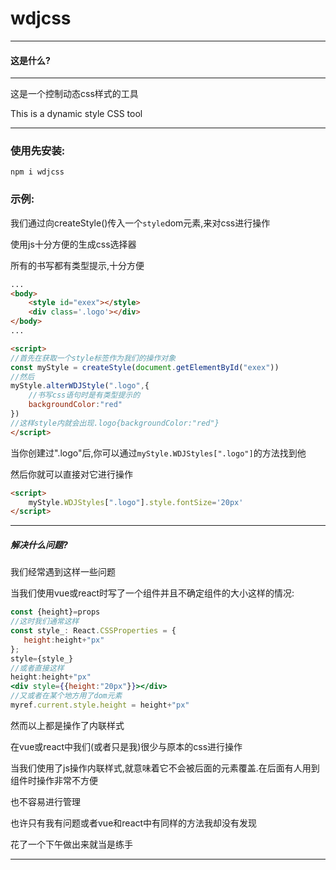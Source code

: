 # wdjcss

--- 

#### 这是什么?

---

这是一个控制动态css样式的工具

This is a dynamic style CSS tool

---

### 使用先安装:

```npmignore
npm i wdjcss
```



### 示例:

我们通过向createStyle()传入一个`style`dom元素,来对css进行操作

使用js十分方便的生成css选择器

所有的书写都有类型提示,十分方便

```html
...
<body>
    <style id="exex"></style>
    <div class='.logo'></div>
</body>
...

<script>
//首先在获取一个style标签作为我们的操作对象
const myStyle = createStyle(document.getElementById("exex"))
//然后
myStyle.alterWDJStyle(".logo",{
    //书写css语句时是有类型提示的
    backgroundColor:"red"
})
//这样style内就会出现.logo{backgroundColor:"red"}
</script>
```

当你创建过".logo"后,你可以通过`myStyle.WDJStyles[".logo"]`的方法找到他

然后你就可以直接对它进行操作

```html
<script>
    myStyle.WDJStyles[".logo"].style.fontSize='20px'
</script>
```

---

##### 解决什么问题?

我们经常遇到这样一些问题

当我们使用vue或react时写了一个组件并且不确定组件的大小这样的情况:

```jsx
const {height}=props
//这时我们通常这样
const style_: React.CSSProperties = {
   height:height+"px"
};
style={style_}
//或者直接这样
height:height+"px"
<div style={{height:"20px"}}></div>
//又或者在某个地方用了dom元素
myref.current.style.height = height+"px"
```

然而以上都是操作了内联样式

在vue或react中我们(或者只是我)很少与原本的css进行操作

当我们使用了js操作内联样式,就意味着它不会被后面的元素覆盖.在后面有人用到组件时操作非常不方便

也不容易进行管理

也许只有我有问题或者vue和react中有同样的方法我却没有发现

花了一个下午做出来就当是练手

---
